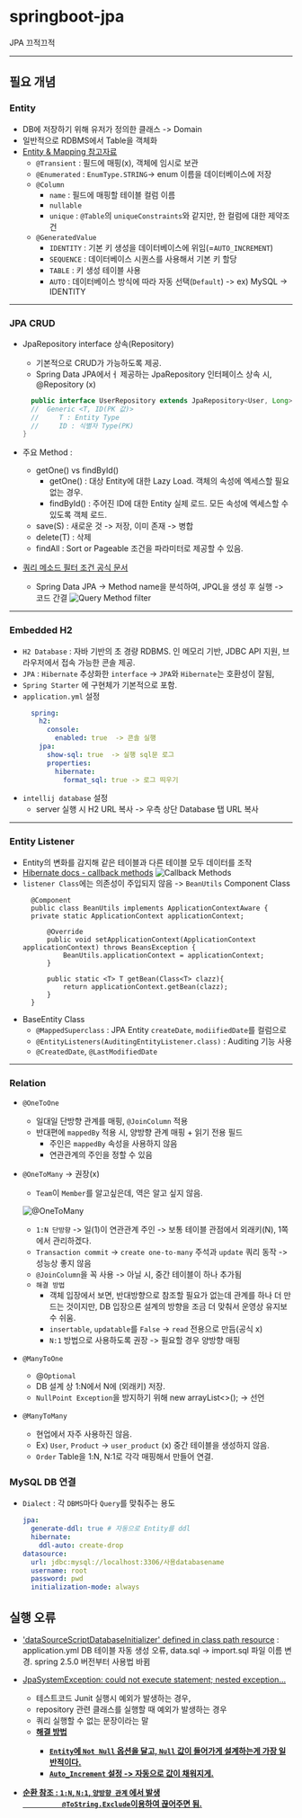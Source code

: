 # springboot-jpa
JPA 끄적끄적

---
## 필요 개념
### Entity
* DB에 저장하기 위해 유저가 정의한 클래스 -> Domain
* 일반적으로 RDBMS에서 Table을 객체화
* [Entity & Mapping 참고자료](https://gmlwjd9405.github.io/2019/08/11/entity-mapping.html)
  * `@Transient` : 필드에 매핑(x), 객체에 임시로 보관
  * `@Enumerated` : `EnumType.STRING`-> enum 이름을 데이터베이스에 저장
  * `@Column`
    * `name` : 필드에 매핑할 테이블 컬럼 이름
    * `nullable`
    * `unique` : `@Table`의 `uniqueConstraints`와 같지만, 한 컬럼에 대한 제약조건
  * `@GeneratedValue`
    * `IDENTITY` : 기본 키 생성을 데이터베이스에 위임(=`AUTO_INCREMENT`)
    * `SEQUENCE` : 데이터베이스 시퀀스를 사용해서 기본 키 할당
    * `TABLE` : 키 생성 테이블 사용
    * `AUTO` : 데이터베이스 방식에 따라 자동 선택(`Default`) -> ex) MySQL -> IDENTITY
---
### JPA CRUD
* JpaRepository interface 상속(Repository)
  * 기본적으로 CRUD가 가능하도록 제공.
  * Spring Data JPA에서ㅓ 제공하는 JpaRepository 인터페이스 상속 시, @Repository (x)
  ```java
    public interface UserRepository extends JpaRepository<User, Long> {
    //  Generic <T, ID(PK 값)>
    //     T : Entity Type
    //     ID : 식별자 Type(PK)
  }
  ```
* 주요 Method :
  * getOne() vs findById()
    * getOne() : 대상 Entity에 대한 Lazy Load. 객체의 속성에 엑세스할 필요 없는 경우.
    * findById() : 주어진 ID에 대한 Entity 실제 로드. 모든 속성에 엑세스할 수 있도록 객체 로드.
  * save(S) : 새로운 것 -> 저장, 이미 존재 -> 병합
  * delete(T) : 삭제
  * findAll : Sort or Pageable 조건을 파라미터로 제공할 수 있음.

* [쿼리 메소드 필터 조건 공식 문서](https://docs.spring.io/spring-data/jpa/docs/current/reference/html/#jpa.query-methods.query-creation)
  * Spring Data JPA -> Method name을 분석하여, JPQL을 생성 후 실행 -> 코드 간결
  ![Query Method filter](./src/main/resources/static/QueryMethod.png)
  
---
### Embedded H2
* `H2 Database` : 자바 기반의 초 경량 RDBMS. 인 메모리 기반, JDBC API 지원, 브라우저에서 접속 가능한 콘솔 제공.
* `JPA` : `Hibernate` 추상화한 `interface` -> `JPA`와 `Hibernate`는 호환성이 잘됨,
* `Spring Starter` 에 구현체가 기본적으로 포함.
* `application.yml` 설정
  ```yaml
    spring:
      h2:
        console:
          enabled: true  -> 콘솔 실행
      jpa:
        show-sql: true  -> 실행 sql문 로그
        properties:
          hibernate:
            format_sql: true -> 로그 띄우기
  ``` 
* `intellij database` 설정
  * server 실행 시 H2 URL 복사 -> 우측 상단 Database 탭 URL 복사
---
### Entity Listener
* Entity의 변화를 감지해 같은 테이블과 다른 테이블 모두 데이터를 조작
* [Hibernate docs - callback methods](https://docs.jboss.org/hibernate/stable/entitymanager/reference/en/html/listeners.html)
![Callback Methods](./src/main/resources/static/HibernateCallbacks.png)
* `listener Class`에는 의존성이 주입되지 않음 -> `BeanUtils` Component Class
  ```
    @Component
    public class BeanUtils implements ApplicationContextAware {
    private static ApplicationContext applicationContext;

        @Override
        public void setApplicationContext(ApplicationContext applicationContext) throws BeansException {
            BeanUtils.applicationContext = applicationContext;
        }

        public static <T> T getBean(Class<T> clazz){
            return applicationContext.getBean(clazz);
        }
    }

  ```
* BaseEntity Class
  * `@MappedSuperclass` : JPA Entity `createDate`, `modiifiedDate`를 컬럼으로
  * `@EntityListeners(AuditingEntityListener.class)` : Auditing 기능 사용
  * `@CreatedDate`, `@LastModifiedDate`
---
### Relation
* `@OneToOne`
  * 일대일 단방향 관계를 매핑, `@JoinColumn` 적용
  * 반대편에 `mappedBy` 적용 시, 양방향 관계 매핑 + 읽기 전용 필드
    * 주인은 `mappedBy` 속성을 사용하지 않음
    * 연관관계의 주인을 정할 수 있음

* `@OneToMany` -> 권장(x)
  * `Team`이 `Member`를 알고싶은데, 역은 알고 싶지 않음.


  ![@OneToMany](./src/main/resources/static/OneToMany.png)

  * `1:N 단방향` -> 일(1)이 연관관계 주인 -> 보통 테이블 관점에서 외래키(N), 1쪽에서 관리하겠다.
  * `Transaction commit` -> `create one-to-many` 주석과 `update` 쿼리 동작 -> 성능상 좋지 않음
  * `@JoinColumn`을 꼭 사용 -> 아닐 시, 중간 테이블이 하나 추가됨
  * `해결 방법`
    * 객체 입장에서 보면, 반대방향으로 참조할 필요가 없는데 관계를 하나 더 만드는 것이지만, DB 입장으론 설계의 방향을 조금 더 맞춰서 운영상 유지보수 쉬움.
    * `insertable`, `updatable`를 `False` -> `read` 전용으로 만듬(공식 x)
    * `N:1` 방법으로 사용하도록 권장 -> 필요할 경우 양방향 매핑
    

* `@ManyToOne`
  * @`Optional`
  * DB 설계 상 1:N에서 N에 (외래키) 저장. 
  * `NullPoint Exception`을 방지하기 위해 new arrayList<>(); -> 선언


* `@ManyToMany`
  * 현업에서 자주 사용하진 않음.
  * Ex) `User`, `Product` -> `user_product` (x) 중간 테이블을 생성하지 않음.
  * `Order` Table을 1:N, N:1로 각각 매핑해서 만들어 연결.
  
### MySQL DB 연결
* `Dialect` : 각 `DBMS`마다 `Query`를 맞춰주는 용도
  ```yaml
  jpa:
    generate-ddl: true # 자동으로 Entity를 ddl
    hibernate:
      ddl-auto: create-drop
  datasource:
    url: jdbc:mysql://localhost:3306/사용databasename
    username: root
    password: pwd
    initialization-mode: always
  ```
## 실행 오류
* ['dataSourceScriptDatabaseInitializer' defined in class path resource](https://www.inflearn.com/questions/224708)
 : application.yml DB 테이블 자동 생성 오류, data.sql -> import.sql 파일 이름 변경. spring 2.5.0 버전부터 사용법 바뀜


* [JpaSystemException: could not execute statement; nested exception...](https://snepbnt.tistory.com/302)
  * 테스트코드 Junit 실행시 예외가 발생하는 경우,
  * repository 관련 클래스를 실행할 때 예외가 발생하는 경우
  * 쿼리 실행할 수 없는 문장이라는 말
  * <strong><u>해결 방법<u/>
    * `Entity`에 `Not Null` 옵션을 달고, `Null` 값이 들어가게 설계하는게 가장 일반적이다.
    * `Auto_Increment` 설정 -> 자동으로 값이 채워지게.

* 순환 참조 : `1:N`, `N:1`, `양방향 관계` 에서 발생<br/>　　　　　`@ToString.Exclude`이용하여 끊어주면 됨.

